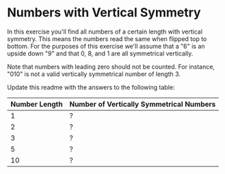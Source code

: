# Numbers with Vertical Symmetry

In this exercise you'll find all numbers of a certain length 
with vertical symmetry. This means the numbers read the same 
when flipped top to bottom. For the purposes of this exercise
we'll assume that a "6" is an upside down "9" and that 0, 8, and 1
are all symmetrical vertically. 

Note that numbers with leading zero should not be counted. For instance,
"010" is not a valid vertically symmetrical number of length 3.

Update this readme with the answers to the following table:

| Number Length  | Number of Vertically Symmetrical Numbers  |
|---|---|
| 1  | ?  |
| 2  | ?  |
| 3  | ?  |
| 5  | ?  |
| 10 | ?  |
